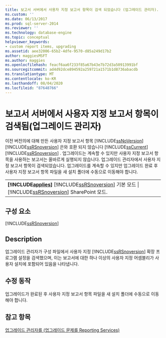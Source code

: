 ```yaml
---
title: 보고서 서버에서 사용자 지정 보고서 항목이 검색 되었습니다 (업그레이드 관리자). | Microsoft Docs
ms.custom: ''
ms.date: 06/13/2017
ms.prod: sql-server-2014
ms.reviewer: ''
ms.technology: database-engine
ms.topic: conceptual
helpviewer_keywords:
- custom report items, upgrading
ms.assetid: aee32006-65b2-4dfe-9570-d85a249d17b2
author: maggiesMSFT
ms.author: maggies
ms.openlocfilehash: feacf6aa6f233f85a67b43e7b72d3a50913991bf
ms.sourcegitcommit: ad4d92dce894592a259721a1571b1d8736abacdb
ms.translationtype: MT
ms.contentlocale: ko-KR
ms.lasthandoff: 08/04/2020
ms.locfileid: "87648766"
---
```

# <a name="custom-report-items-were-detected-on-the-report-server-upgrade-advisor"></a>보고서 서버에서 사용자 지정 보고서 항목이 검색됨(업그레이드 관리자)
  이전 버전의에 대해 만든 사용자 지정 보고서 항목 [!INCLUDE[ssNoVersion](../../includes/ssnoversion-md.md)] [!INCLUDE[ssRSnoversion](../../includes/ssrsnoversion-md.md)] 은와 호환 되지 않습니다 [!INCLUDE[ssCurrent](../../includes/sscurrent-md.md)] [!INCLUDE[ssRSnoversion](../../includes/ssrsnoversion-md.md)] . 업그레이드는 계속할 수 있지만 사용자 지정 보고서 항목을 사용하는 보고서는 올바르게 실행되지 않습니다. 업그레이드 관리자에서 사용자 지정 보고서 항목이 검색되었습니다. 업그레이드를 계속할 수 있지만 업그레이드 완료 후 사용자 지정 보고서 항목 파일을 새 설치 폴더에 수동으로 이동해야 합니다.  
  
||  
|-|  
|**[!INCLUDE[applies](../../includes/applies-md.md)]**  [!INCLUDE[ssRSnoversion](../../includes/ssrsnoversion-md.md)] 기본 모드 &#124; [!INCLUDE[ssRSnoversion](../../includes/ssrsnoversion-md.md)] SharePoint 모드.|  
  
## <a name="component"></a>구성 요소  
 [!INCLUDE[ssRSnoversion](../../includes/ssrsnoversion-md.md)]  
  
## <a name="description"></a>Description  
 업그레이드 관리자가 구성 파일에서 사용자 지정 [!INCLUDE[ssRSnoversion](../../includes/ssrsnoversion-md.md)] 확장 프로그램 설정을 검색했으며, 이는 보고서에 대한 하나 이상의 사용자 지정 어셈블리가 사용자 설치에 포함되어 있음을 나타냅니다.  
  
## <a name="corrective-action"></a>수정 동작  
 업그레이드가 완료된 후 사용자 지정 보고서 항목 파일을 새 설치 폴더에 수동으로 이동해야 합니다.  
  
## <a name="see-also"></a>참고 항목  
 [업그레이드 관리자를 &#40;업그레이드 문제를 Reporting Services&#41;](../../../2014/sql-server/install/reporting-services-upgrade-issues-upgrade-advisor.md)  
  
  
